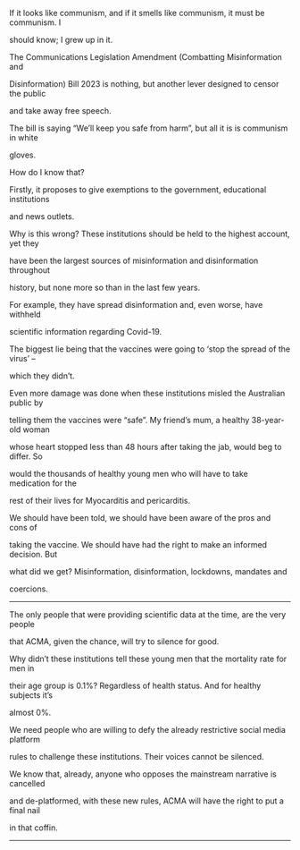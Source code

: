 If it looks like communism, and if it smells like communism, it must be communism. I

should know; I grew up in it.

The Communications Legislation Amendment (Combatting Misinformation and

Disinformation) Bill 2023 is nothing, but another lever designed to censor the public

and take away free speech.

The bill is saying “We’ll keep you safe from harm”, but all it is is communism in white

gloves.

How do I know that?

Firstly, it proposes to give exemptions to the government, educational institutions

and news outlets.

Why is this wrong? These institutions should be held to the highest account, yet they

have been the largest sources of misinformation and disinformation throughout

history, but none more so than in the last few years.

For example, they have spread disinformation and, even worse, have withheld

scientific information regarding Covid-19.

The biggest lie being that the vaccines were going to ‘stop the spread of the virus’ –

which they didn’t.

Even more damage was done when these institutions misled the Australian public by

telling them the vaccines were “safe”. My friend’s mum, a healthy 38-year-old woman

whose heart stopped less than 48 hours after taking the jab, would beg to differ. So

would the thousands of healthy young men who will have to take medication for the

rest of their lives for Myocarditis and pericarditis.

We should have been told, we should have been aware of the pros and cons of

taking the vaccine. We should have had the right to make an informed decision. But

what did we get? Misinformation, disinformation, lockdowns, mandates and

coercions.


-----

The only people that were providing scientific data at the time, are the very people

that ACMA, given the chance, will try to silence for good.

Why didn’t these institutions tell these young men that the mortality rate for men in

their age group is 0.1%? Regardless of health status. And for healthy subjects it’s

almost 0%.

We need people who are willing to defy the already restrictive social media platform

rules to challenge these institutions. Their voices cannot be silenced.

We know that, already, anyone who opposes the mainstream narrative is cancelled

and de-platformed, with these new rules, ACMA will have the right to put a final nail

in that coffin.


-----

